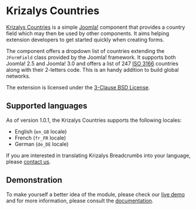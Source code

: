 Krizalys Countries
==================

[Krizalys Countries][krizalys-countries] is a simple [Joomla!][joomla] component
that provides a country field which may then be used by other components. It
aims helping extension developers to get started quickly when creating forms.

The component offers a dropdown list of countries extending the `JFormField`
class provided by the Joomla! framework. It supports both Joomla! 2.5 and
Joomla! 3.0 and offers a list of 247 [ISO 3166][iso-3166] countries along with
their 2-letters code. This is an handy addition to build global networks.

The extension is licensed under the [3-Clause BSD License][bsd-3-clause].

Supported languages
-------------------

As of version 1.0.1, the Krizalys Countries supports the following locales:

* English (`en_GB` locale)
* French (`fr_FR` locale)
* German (`de_DE` locale)

If you are interested in translating Krizalys Breadcrumbs into your language,
please [contact us][contact].

Demonstration
-------------

To make yourself a better idea of the module, please check our [live
demo][krizalys-countries-demo] and for more information, please consult the
[documentation][documentation].

[krizalys-countries]:      http://www.krizalys.com/extension/krizalys-countries
[joomla]:                  http://www.joomla.org/
[iso-3166]:                https://en.wikipedia.org/wiki/ISO_3166
[bsd-3-clause]:            https://github.com/krizalys/joomla-countries/blob/master/LICENSE
[contact]:                 http://www.krizalys.com/contact
[krizalys-countries-demo]: http://demo.krizalys.com/joomla/demos/krizalys-countries
[documentation]:           http://www.krizalys.com/book/krizalys-countries-documentation

